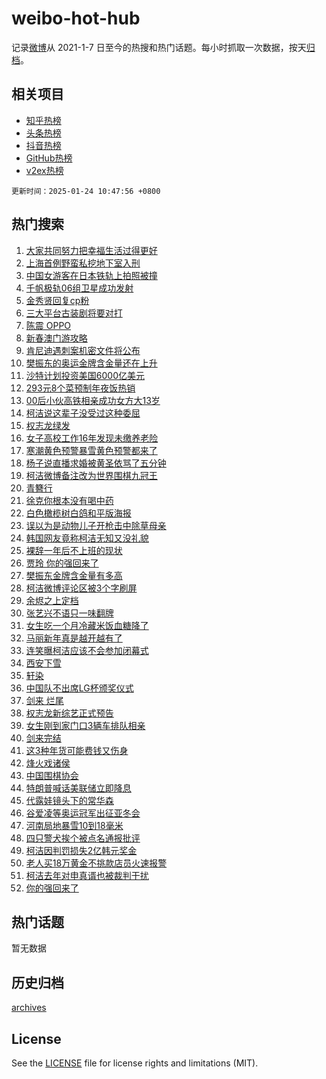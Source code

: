 # weibo-hot-hub

记录[微博](https://www.weibo.com)从 2021-1-7 日至今的热搜和热门话题。每小时抓取一次数据，按天[归档](archives)。

## 相关项目

- [知乎热榜](https://github.com/snaildev/zhihu-hot-hub)
- [头条热榜](https://github.com/snaildev/toutiao-hot-hub)
- [抖音热榜](https://github.com/snaildev/douyin-hot-hub)
- [GitHub热榜](https://github.com/snaildev/github-hot-hub)
- [v2ex热榜](https://github.com/snaildev/v2ex-hot-hub)


`更新时间：2025-01-24 10:47:56 +0800`

## 热门搜索

1. [大家共同努力把幸福生活过得更好](https://m.weibo.cn/search?containerid=100103type%3D1%26t%3D10%26q%3D%23%E5%A4%A7%E5%AE%B6%E5%85%B1%E5%90%8C%E5%8A%AA%E5%8A%9B%E6%8A%8A%E5%B9%B8%E7%A6%8F%E7%94%9F%E6%B4%BB%E8%BF%87%E5%BE%97%E6%9B%B4%E5%A5%BD%23&stream_entry_id=51&isnewpage=1&extparam=seat%3D1%26q%3D%2523%25E5%25A4%25A7%25E5%25AE%25B6%25E5%2585%25B1%25E5%2590%258C%25E5%258A%25AA%25E5%258A%259B%25E6%258A%258A%25E5%25B9%25B8%25E7%25A6%258F%25E7%2594%259F%25E6%25B4%25BB%25E8%25BF%2587%25E5%25BE%2597%25E6%259B%25B4%25E5%25A5%25BD%2523%26filter_type%3Drealtimehot%26stream_entry_id%3D51%26pos%3D0%26dgr%3D0%26c_type%3D51%26cate%3D10103%26display_time%3D1737686875%26pre_seqid%3D173768687546501092023155)
1. [上海首例野蛮私挖地下室入刑](https://m.weibo.cn/search?containerid=100103type%3D1%26t%3D10%26q%3D%23%E4%B8%8A%E6%B5%B7%E9%A6%96%E4%BE%8B%E9%87%8E%E8%9B%AE%E7%A7%81%E6%8C%96%E5%9C%B0%E4%B8%8B%E5%AE%A4%E5%85%A5%E5%88%91%23&stream_entry_id=31&isnewpage=1&extparam=seat%3D1%26q%3D%2523%25E4%25B8%258A%25E6%25B5%25B7%25E9%25A6%2596%25E4%25BE%258B%25E9%2587%258E%25E8%259B%25AE%25E7%25A7%2581%25E6%258C%2596%25E5%259C%25B0%25E4%25B8%258B%25E5%25AE%25A4%25E5%2585%25A5%25E5%2588%2591%2523%26dgr%3D0%26stream_entry_id%3D31%26realpos%3D1%26band_rank%3D1%26filter_type%3Drealtimehot%26cate%3D5001%26lcate%3D5001%26c_type%3D31%26pos%3D0%26flag%3D2%26display_time%3D1737686875%26pre_seqid%3D173768687546501092023155)
1. [中国女游客在日本铁轨上拍照被撞](https://m.weibo.cn/search?containerid=100103type%3D1%26t%3D10%26q%3D%23%E4%B8%AD%E5%9B%BD%E5%A5%B3%E6%B8%B8%E5%AE%A2%E5%9C%A8%E6%97%A5%E6%9C%AC%E9%93%81%E8%BD%A8%E4%B8%8A%E6%8B%8D%E7%85%A7%E8%A2%AB%E6%92%9E%23&stream_entry_id=31&isnewpage=1&extparam=seat%3D1%26q%3D%2523%25E4%25B8%25AD%25E5%259B%25BD%25E5%25A5%25B3%25E6%25B8%25B8%25E5%25AE%25A2%25E5%259C%25A8%25E6%2597%25A5%25E6%259C%25AC%25E9%2593%2581%25E8%25BD%25A8%25E4%25B8%258A%25E6%258B%258D%25E7%2585%25A7%25E8%25A2%25AB%25E6%2592%259E%2523%26dgr%3D0%26stream_entry_id%3D31%26realpos%3D2%26band_rank%3D2%26filter_type%3Drealtimehot%26cate%3D5001%26lcate%3D5001%26c_type%3D31%26pos%3D1%26flag%3D2%26display_time%3D1737686875%26pre_seqid%3D173768687546501092023155)
1. [千帆极轨06组卫星成功发射](https://m.weibo.cn/search?containerid=100103type%3D1%26t%3D10%26q%3D%23%E5%8D%83%E5%B8%86%E6%9E%81%E8%BD%A806%E7%BB%84%E5%8D%AB%E6%98%9F%E6%88%90%E5%8A%9F%E5%8F%91%E5%B0%84%23&stream_entry_id=31&isnewpage=1&extparam=seat%3D1%26q%3D%2523%25E5%258D%2583%25E5%25B8%2586%25E6%259E%2581%25E8%25BD%25A806%25E7%25BB%2584%25E5%258D%25AB%25E6%2598%259F%25E6%2588%2590%25E5%258A%259F%25E5%258F%2591%25E5%25B0%2584%2523%26dgr%3D0%26stream_entry_id%3D31%26realpos%3D3%26band_rank%3D3%26filter_type%3Drealtimehot%26cate%3D5001%26lcate%3D5001%26c_type%3D31%26pos%3D2%26flag%3D0%26display_time%3D1737686875%26pre_seqid%3D173768687546501092023155)
1. [金秀贤回复cp粉](https://m.weibo.cn/search?containerid=100103type%3D1%26t%3D10%26q%3D%23%E9%87%91%E7%A7%80%E8%B4%A4%E5%9B%9E%E5%A4%8Dcp%E7%B2%89%23&stream_entry_id=31&isnewpage=1&extparam=seat%3D1%26q%3D%2523%25E9%2587%2591%25E7%25A7%2580%25E8%25B4%25A4%25E5%259B%259E%25E5%25A4%258Dcp%25E7%25B2%2589%2523%26dgr%3D0%26stream_entry_id%3D31%26realpos%3D4%26band_rank%3D4%26filter_type%3Drealtimehot%26cate%3D5001%26lcate%3D5001%26c_type%3D31%26pos%3D3%26flag%3D1%26display_time%3D1737686875%26pre_seqid%3D173768687546501092023155)
1. [三大平台古装剧将要对打](https://m.weibo.cn/search?containerid=100103type%3D1%26t%3D10%26q%3D%23%E4%B8%89%E5%A4%A7%E5%B9%B3%E5%8F%B0%E5%8F%A4%E8%A3%85%E5%89%A7%E5%B0%86%E8%A6%81%E5%AF%B9%E6%89%93%23&stream_entry_id=31&isnewpage=1&extparam=seat%3D1%26q%3D%2523%25E4%25B8%2589%25E5%25A4%25A7%25E5%25B9%25B3%25E5%258F%25B0%25E5%258F%25A4%25E8%25A3%2585%25E5%2589%25A7%25E5%25B0%2586%25E8%25A6%2581%25E5%25AF%25B9%25E6%2589%2593%2523%26dgr%3D0%26stream_entry_id%3D31%26realpos%3D5%26band_rank%3D5%26filter_type%3Drealtimehot%26cate%3D5001%26lcate%3D5001%26c_type%3D31%26pos%3D4%26flag%3D1%26display_time%3D1737686875%26pre_seqid%3D173768687546501092023155)
1. [陈震 OPPO](https://m.weibo.cn/search?containerid=100103type%3D1%26t%3D10%26q%3D%E9%99%88%E9%9C%87+OPPO&stream_entry_id=31&isnewpage=1&extparam=seat%3D1%26q%3D%25E9%2599%2588%25E9%259C%2587%2520OPPO%26dgr%3D0%26stream_entry_id%3D31%26realpos%3D6%26band_rank%3D6%26filter_type%3Drealtimehot%26cate%3D5001%26lcate%3D5001%26c_type%3D31%26pos%3D5%26flag%3D1%26display_time%3D1737686875%26pre_seqid%3D173768687546501092023155)
1. [新春澳门游攻略](https://m.weibo.cn/search?containerid=100103type%3D1%26t%3D10%26q%3D%23%E6%96%B0%E6%98%A5%E6%BE%B3%E9%97%A8%E6%B8%B8%E6%94%BB%E7%95%A5%23&stream_entry_id=31&isnewpage=1&extparam=seat%3D1%26q%3D%2523%25E6%2596%25B0%25E6%2598%25A5%25E6%25BE%25B3%25E9%2597%25A8%25E6%25B8%25B8%25E6%2594%25BB%25E7%2595%25A5%2523%26dgr%3D0%26stream_entry_id%3D31%26topic_ad%3D1%26band_rank%3D7%26adid%3D274282%26filter_type%3Drealtimehot%26is_ad_pos%3D1%26lcate%3D5001%26pos%3D6%26c_type%3D31%26cate%3D5001%26display_time%3D1737686875%26pre_seqid%3D173768687546501092023155)
1. [肯尼迪遇刺案机密文件将公布](https://m.weibo.cn/search?containerid=100103type%3D1%26t%3D10%26q%3D%23%E8%82%AF%E5%B0%BC%E8%BF%AA%E9%81%87%E5%88%BA%E6%A1%88%E6%9C%BA%E5%AF%86%E6%96%87%E4%BB%B6%E5%B0%86%E5%85%AC%E5%B8%83%23&stream_entry_id=31&isnewpage=1&extparam=seat%3D1%26q%3D%2523%25E8%2582%25AF%25E5%25B0%25BC%25E8%25BF%25AA%25E9%2581%2587%25E5%2588%25BA%25E6%25A1%2588%25E6%259C%25BA%25E5%25AF%2586%25E6%2596%2587%25E4%25BB%25B6%25E5%25B0%2586%25E5%2585%25AC%25E5%25B8%2583%2523%26dgr%3D0%26stream_entry_id%3D31%26realpos%3D7%26band_rank%3D7%26filter_type%3Drealtimehot%26cate%3D5001%26lcate%3D5001%26c_type%3D31%26pos%3D7%26flag%3D1%26display_time%3D1737686875%26pre_seqid%3D173768687546501092023155)
1. [樊振东的奥运金牌含金量还在上升](https://m.weibo.cn/search?containerid=100103type%3D1%26t%3D10%26q%3D%23%E6%A8%8A%E6%8C%AF%E4%B8%9C%E7%9A%84%E5%A5%A5%E8%BF%90%E9%87%91%E7%89%8C%E5%90%AB%E9%87%91%E9%87%8F%E8%BF%98%E5%9C%A8%E4%B8%8A%E5%8D%87%23&stream_entry_id=31&isnewpage=1&extparam=seat%3D1%26q%3D%2523%25E6%25A8%258A%25E6%258C%25AF%25E4%25B8%259C%25E7%259A%2584%25E5%25A5%25A5%25E8%25BF%2590%25E9%2587%2591%25E7%2589%258C%25E5%2590%25AB%25E9%2587%2591%25E9%2587%258F%25E8%25BF%2598%25E5%259C%25A8%25E4%25B8%258A%25E5%258D%2587%2523%26dgr%3D0%26stream_entry_id%3D31%26realpos%3D8%26band_rank%3D8%26filter_type%3Drealtimehot%26cate%3D5001%26lcate%3D5001%26c_type%3D31%26pos%3D8%26flag%3D0%26display_time%3D1737686875%26pre_seqid%3D173768687546501092023155)
1. [沙特计划投资美国6000亿美元](https://m.weibo.cn/search?containerid=100103type%3D1%26t%3D10%26q%3D%23%E6%B2%99%E7%89%B9%E8%AE%A1%E5%88%92%E6%8A%95%E8%B5%84%E7%BE%8E%E5%9B%BD6000%E4%BA%BF%E7%BE%8E%E5%85%83%23&stream_entry_id=31&isnewpage=1&extparam=seat%3D1%26q%3D%2523%25E6%25B2%2599%25E7%2589%25B9%25E8%25AE%25A1%25E5%2588%2592%25E6%258A%2595%25E8%25B5%2584%25E7%25BE%258E%25E5%259B%25BD6000%25E4%25BA%25BF%25E7%25BE%258E%25E5%2585%2583%2523%26dgr%3D0%26stream_entry_id%3D31%26realpos%3D9%26band_rank%3D9%26filter_type%3Drealtimehot%26cate%3D5001%26lcate%3D5001%26c_type%3D31%26pos%3D9%26flag%3D1%26display_time%3D1737686875%26pre_seqid%3D173768687546501092023155)
1. [293元8个菜预制年夜饭热销](https://m.weibo.cn/search?containerid=100103type%3D1%26t%3D10%26q%3D%23293%E5%85%838%E4%B8%AA%E8%8F%9C%E9%A2%84%E5%88%B6%E5%B9%B4%E5%A4%9C%E9%A5%AD%E7%83%AD%E9%94%80%23&stream_entry_id=31&isnewpage=1&extparam=seat%3D1%26q%3D%2523293%25E5%2585%25838%25E4%25B8%25AA%25E8%258F%259C%25E9%25A2%2584%25E5%2588%25B6%25E5%25B9%25B4%25E5%25A4%259C%25E9%25A5%25AD%25E7%2583%25AD%25E9%2594%2580%2523%26dgr%3D0%26stream_entry_id%3D31%26realpos%3D10%26band_rank%3D10%26filter_type%3Drealtimehot%26cate%3D5001%26lcate%3D5001%26c_type%3D31%26pos%3D10%26flag%3D1%26display_time%3D1737686875%26pre_seqid%3D173768687546501092023155)
1. [00后小伙高铁相亲成功女方大13岁](https://m.weibo.cn/search?containerid=100103type%3D1%26t%3D10%26q%3D%2300%E5%90%8E%E5%B0%8F%E4%BC%99%E9%AB%98%E9%93%81%E7%9B%B8%E4%BA%B2%E6%88%90%E5%8A%9F%E5%A5%B3%E6%96%B9%E5%A4%A713%E5%B2%81%23&stream_entry_id=31&isnewpage=1&extparam=seat%3D1%26q%3D%252300%25E5%2590%258E%25E5%25B0%258F%25E4%25BC%2599%25E9%25AB%2598%25E9%2593%2581%25E7%259B%25B8%25E4%25BA%25B2%25E6%2588%2590%25E5%258A%259F%25E5%25A5%25B3%25E6%2596%25B9%25E5%25A4%25A713%25E5%25B2%2581%2523%26dgr%3D0%26stream_entry_id%3D31%26realpos%3D11%26band_rank%3D11%26filter_type%3Drealtimehot%26cate%3D5001%26lcate%3D5001%26c_type%3D31%26pos%3D11%26flag%3D1%26display_time%3D1737686875%26pre_seqid%3D173768687546501092023155)
1. [柯洁说这辈子没受过这种委屈](https://m.weibo.cn/search?containerid=100103type%3D1%26t%3D10%26q%3D%23%E6%9F%AF%E6%B4%81%E8%AF%B4%E8%BF%99%E8%BE%88%E5%AD%90%E6%B2%A1%E5%8F%97%E8%BF%87%E8%BF%99%E7%A7%8D%E5%A7%94%E5%B1%88%23&stream_entry_id=31&isnewpage=1&extparam=seat%3D1%26q%3D%2523%25E6%259F%25AF%25E6%25B4%2581%25E8%25AF%25B4%25E8%25BF%2599%25E8%25BE%2588%25E5%25AD%2590%25E6%25B2%25A1%25E5%258F%2597%25E8%25BF%2587%25E8%25BF%2599%25E7%25A7%258D%25E5%25A7%2594%25E5%25B1%2588%2523%26dgr%3D0%26stream_entry_id%3D31%26realpos%3D12%26band_rank%3D12%26filter_type%3Drealtimehot%26cate%3D5001%26lcate%3D5001%26c_type%3D31%26pos%3D12%26flag%3D0%26display_time%3D1737686875%26pre_seqid%3D173768687546501092023155)
1. [权志龙绿发](https://m.weibo.cn/search?containerid=100103type%3D1%26t%3D10%26q%3D%23%E6%9D%83%E5%BF%97%E9%BE%99%E7%BB%BF%E5%8F%91%23&stream_entry_id=31&isnewpage=1&extparam=seat%3D1%26q%3D%2523%25E6%259D%2583%25E5%25BF%2597%25E9%25BE%2599%25E7%25BB%25BF%25E5%258F%2591%2523%26dgr%3D0%26stream_entry_id%3D31%26realpos%3D13%26band_rank%3D13%26filter_type%3Drealtimehot%26cate%3D5001%26lcate%3D5001%26c_type%3D31%26pos%3D13%26flag%3D1%26display_time%3D1737686875%26pre_seqid%3D173768687546501092023155)
1. [女子高校工作16年发现未缴养老险](https://m.weibo.cn/search?containerid=100103type%3D1%26t%3D10%26q%3D%23%E5%A5%B3%E5%AD%90%E9%AB%98%E6%A0%A1%E5%B7%A5%E4%BD%9C16%E5%B9%B4%E5%8F%91%E7%8E%B0%E6%9C%AA%E7%BC%B4%E5%85%BB%E8%80%81%E9%99%A9%23&stream_entry_id=31&isnewpage=1&extparam=seat%3D1%26q%3D%2523%25E5%25A5%25B3%25E5%25AD%2590%25E9%25AB%2598%25E6%25A0%25A1%25E5%25B7%25A5%25E4%25BD%259C16%25E5%25B9%25B4%25E5%258F%2591%25E7%258E%25B0%25E6%259C%25AA%25E7%25BC%25B4%25E5%2585%25BB%25E8%2580%2581%25E9%2599%25A9%2523%26dgr%3D0%26stream_entry_id%3D31%26realpos%3D14%26band_rank%3D14%26filter_type%3Drealtimehot%26cate%3D5001%26lcate%3D5001%26c_type%3D31%26pos%3D14%26flag%3D0%26display_time%3D1737686875%26pre_seqid%3D173768687546501092023155)
1. [寒潮黄色预警暴雪黄色预警都来了](https://m.weibo.cn/search?containerid=100103type%3D1%26t%3D10%26q%3D%23%E5%AF%92%E6%BD%AE%E9%BB%84%E8%89%B2%E9%A2%84%E8%AD%A6%E6%9A%B4%E9%9B%AA%E9%BB%84%E8%89%B2%E9%A2%84%E8%AD%A6%E9%83%BD%E6%9D%A5%E4%BA%86%23&stream_entry_id=31&isnewpage=1&extparam=seat%3D1%26q%3D%2523%25E5%25AF%2592%25E6%25BD%25AE%25E9%25BB%2584%25E8%2589%25B2%25E9%25A2%2584%25E8%25AD%25A6%25E6%259A%25B4%25E9%259B%25AA%25E9%25BB%2584%25E8%2589%25B2%25E9%25A2%2584%25E8%25AD%25A6%25E9%2583%25BD%25E6%259D%25A5%25E4%25BA%2586%2523%26dgr%3D0%26stream_entry_id%3D31%26realpos%3D15%26band_rank%3D15%26filter_type%3Drealtimehot%26cate%3D5001%26lcate%3D5001%26c_type%3D31%26pos%3D15%26flag%3D0%26display_time%3D1737686875%26pre_seqid%3D173768687546501092023155)
1. [杨子说直播求婚被黄圣依骂了五分钟](https://m.weibo.cn/search?containerid=100103type%3D1%26t%3D10%26q%3D%23%E6%9D%A8%E5%AD%90%E8%AF%B4%E7%9B%B4%E6%92%AD%E6%B1%82%E5%A9%9A%E8%A2%AB%E9%BB%84%E5%9C%A3%E4%BE%9D%E9%AA%82%E4%BA%86%E4%BA%94%E5%88%86%E9%92%9F%23&stream_entry_id=31&isnewpage=1&extparam=seat%3D1%26q%3D%2523%25E6%259D%25A8%25E5%25AD%2590%25E8%25AF%25B4%25E7%259B%25B4%25E6%2592%25AD%25E6%25B1%2582%25E5%25A9%259A%25E8%25A2%25AB%25E9%25BB%2584%25E5%259C%25A3%25E4%25BE%259D%25E9%25AA%2582%25E4%25BA%2586%25E4%25BA%2594%25E5%2588%2586%25E9%2592%259F%2523%26dgr%3D0%26stream_entry_id%3D31%26realpos%3D16%26band_rank%3D16%26filter_type%3Drealtimehot%26cate%3D5001%26lcate%3D5001%26c_type%3D31%26pos%3D16%26flag%3D2%26display_time%3D1737686875%26pre_seqid%3D173768687546501092023155)
1. [柯洁微博备注改为世界围棋九冠王](https://m.weibo.cn/search?containerid=100103type%3D1%26t%3D10%26q%3D%23%E6%9F%AF%E6%B4%81%E5%BE%AE%E5%8D%9A%E5%A4%87%E6%B3%A8%E6%94%B9%E4%B8%BA%E4%B8%96%E7%95%8C%E5%9B%B4%E6%A3%8B%E4%B9%9D%E5%86%A0%E7%8E%8B%23&stream_entry_id=31&isnewpage=1&extparam=seat%3D1%26q%3D%2523%25E6%259F%25AF%25E6%25B4%2581%25E5%25BE%25AE%25E5%258D%259A%25E5%25A4%2587%25E6%25B3%25A8%25E6%2594%25B9%25E4%25B8%25BA%25E4%25B8%2596%25E7%2595%258C%25E5%259B%25B4%25E6%25A3%258B%25E4%25B9%259D%25E5%2586%25A0%25E7%258E%258B%2523%26dgr%3D0%26stream_entry_id%3D31%26realpos%3D17%26band_rank%3D17%26filter_type%3Drealtimehot%26cate%3D5001%26lcate%3D5001%26c_type%3D31%26pos%3D17%26flag%3D0%26display_time%3D1737686875%26pre_seqid%3D173768687546501092023155)
1. [青簪行](https://m.weibo.cn/search?containerid=100103type%3D1%26t%3D10%26q%3D%E9%9D%92%E7%B0%AA%E8%A1%8C&stream_entry_id=31&isnewpage=1&extparam=seat%3D1%26q%3D%25E9%259D%2592%25E7%25B0%25AA%25E8%25A1%258C%26dgr%3D0%26stream_entry_id%3D31%26realpos%3D18%26band_rank%3D18%26filter_type%3Drealtimehot%26cate%3D5001%26lcate%3D5001%26c_type%3D31%26pos%3D18%26flag%3D0%26display_time%3D1737686875%26pre_seqid%3D173768687546501092023155)
1. [徐克你根本没有喝中药](https://m.weibo.cn/search?containerid=100103type%3D1%26t%3D10%26q%3D%E5%BE%90%E5%85%8B%E4%BD%A0%E6%A0%B9%E6%9C%AC%E6%B2%A1%E6%9C%89%E5%96%9D%E4%B8%AD%E8%8D%AF&stream_entry_id=31&isnewpage=1&extparam=seat%3D1%26q%3D%25E5%25BE%2590%25E5%2585%258B%25E4%25BD%25A0%25E6%25A0%25B9%25E6%259C%25AC%25E6%25B2%25A1%25E6%259C%2589%25E5%2596%259D%25E4%25B8%25AD%25E8%258D%25AF%26dgr%3D0%26stream_entry_id%3D31%26realpos%3D19%26band_rank%3D19%26filter_type%3Drealtimehot%26cate%3D5001%26lcate%3D5001%26c_type%3D31%26pos%3D19%26flag%3D0%26display_time%3D1737686875%26pre_seqid%3D173768687546501092023155)
1. [白色橄榄树白鸽和平版海报](https://m.weibo.cn/search?containerid=100103type%3D1%26t%3D10%26q%3D%23%E7%99%BD%E8%89%B2%E6%A9%84%E6%A6%84%E6%A0%91%E7%99%BD%E9%B8%BD%E5%92%8C%E5%B9%B3%E7%89%88%E6%B5%B7%E6%8A%A5%23&stream_entry_id=31&isnewpage=1&extparam=seat%3D1%26q%3D%2523%25E7%2599%25BD%25E8%2589%25B2%25E6%25A9%2584%25E6%25A6%2584%25E6%25A0%2591%25E7%2599%25BD%25E9%25B8%25BD%25E5%2592%258C%25E5%25B9%25B3%25E7%2589%2588%25E6%25B5%25B7%25E6%258A%25A5%2523%26dgr%3D0%26stream_entry_id%3D31%26realpos%3D20%26band_rank%3D20%26filter_type%3Drealtimehot%26cate%3D5001%26lcate%3D5001%26c_type%3D31%26pos%3D20%26flag%3D1%26display_time%3D1737686875%26pre_seqid%3D173768687546501092023155)
1. [误以为是动物儿子开枪击中除草母亲](https://m.weibo.cn/search?containerid=100103type%3D1%26t%3D10%26q%3D%23%E8%AF%AF%E4%BB%A5%E4%B8%BA%E6%98%AF%E5%8A%A8%E7%89%A9%E5%84%BF%E5%AD%90%E5%BC%80%E6%9E%AA%E5%87%BB%E4%B8%AD%E9%99%A4%E8%8D%89%E6%AF%8D%E4%BA%B2%23&stream_entry_id=31&isnewpage=1&extparam=seat%3D1%26q%3D%2523%25E8%25AF%25AF%25E4%25BB%25A5%25E4%25B8%25BA%25E6%2598%25AF%25E5%258A%25A8%25E7%2589%25A9%25E5%2584%25BF%25E5%25AD%2590%25E5%25BC%2580%25E6%259E%25AA%25E5%2587%25BB%25E4%25B8%25AD%25E9%2599%25A4%25E8%258D%2589%25E6%25AF%258D%25E4%25BA%25B2%2523%26dgr%3D0%26stream_entry_id%3D31%26realpos%3D21%26band_rank%3D21%26filter_type%3Drealtimehot%26cate%3D5001%26lcate%3D5001%26c_type%3D31%26pos%3D21%26flag%3D1%26display_time%3D1737686875%26pre_seqid%3D173768687546501092023155)
1. [韩国网友竟称柯洁无知又没礼貌](https://m.weibo.cn/search?containerid=100103type%3D1%26t%3D10%26q%3D%23%E9%9F%A9%E5%9B%BD%E7%BD%91%E5%8F%8B%E7%AB%9F%E7%A7%B0%E6%9F%AF%E6%B4%81%E6%97%A0%E7%9F%A5%E5%8F%88%E6%B2%A1%E7%A4%BC%E8%B2%8C%23&stream_entry_id=31&isnewpage=1&extparam=seat%3D1%26q%3D%2523%25E9%259F%25A9%25E5%259B%25BD%25E7%25BD%2591%25E5%258F%258B%25E7%25AB%259F%25E7%25A7%25B0%25E6%259F%25AF%25E6%25B4%2581%25E6%2597%25A0%25E7%259F%25A5%25E5%258F%2588%25E6%25B2%25A1%25E7%25A4%25BC%25E8%25B2%258C%2523%26dgr%3D0%26stream_entry_id%3D31%26realpos%3D22%26band_rank%3D22%26filter_type%3Drealtimehot%26cate%3D5001%26lcate%3D5001%26c_type%3D31%26pos%3D22%26flag%3D1%26display_time%3D1737686875%26pre_seqid%3D173768687546501092023155)
1. [裸辞一年后不上班的现状](https://m.weibo.cn/search?containerid=100103type%3D1%26t%3D10%26q%3D%23%E8%A3%B8%E8%BE%9E%E4%B8%80%E5%B9%B4%E5%90%8E%E4%B8%8D%E4%B8%8A%E7%8F%AD%E7%9A%84%E7%8E%B0%E7%8A%B6%23&stream_entry_id=31&isnewpage=1&extparam=seat%3D1%26q%3D%2523%25E8%25A3%25B8%25E8%25BE%259E%25E4%25B8%2580%25E5%25B9%25B4%25E5%2590%258E%25E4%25B8%258D%25E4%25B8%258A%25E7%258F%25AD%25E7%259A%2584%25E7%258E%25B0%25E7%258A%25B6%2523%26dgr%3D0%26stream_entry_id%3D31%26realpos%3D23%26band_rank%3D23%26filter_type%3Drealtimehot%26cate%3D5001%26lcate%3D5001%26c_type%3D31%26pos%3D23%26flag%3D1%26display_time%3D1737686875%26pre_seqid%3D173768687546501092023155)
1. [贾玲 你的强回来了](https://m.weibo.cn/search?containerid=100103type%3D1%26t%3D10%26q%3D%E8%B4%BE%E7%8E%B2+%E4%BD%A0%E7%9A%84%E5%BC%BA%E5%9B%9E%E6%9D%A5%E4%BA%86&stream_entry_id=31&isnewpage=1&extparam=seat%3D1%26q%3D%25E8%25B4%25BE%25E7%258E%25B2%2520%25E4%25BD%25A0%25E7%259A%2584%25E5%25BC%25BA%25E5%259B%259E%25E6%259D%25A5%25E4%25BA%2586%26dgr%3D0%26stream_entry_id%3D31%26realpos%3D24%26band_rank%3D24%26filter_type%3Drealtimehot%26cate%3D5001%26lcate%3D5001%26c_type%3D31%26pos%3D24%26flag%3D1%26display_time%3D1737686875%26pre_seqid%3D173768687546501092023155)
1. [樊振东金牌含金量有多高](https://m.weibo.cn/search?containerid=100103type%3D1%26t%3D10%26q%3D%23%E6%A8%8A%E6%8C%AF%E4%B8%9C%E9%87%91%E7%89%8C%E5%90%AB%E9%87%91%E9%87%8F%E6%9C%89%E5%A4%9A%E9%AB%98%23&stream_entry_id=31&isnewpage=1&extparam=seat%3D1%26q%3D%2523%25E6%25A8%258A%25E6%258C%25AF%25E4%25B8%259C%25E9%2587%2591%25E7%2589%258C%25E5%2590%25AB%25E9%2587%2591%25E9%2587%258F%25E6%259C%2589%25E5%25A4%259A%25E9%25AB%2598%2523%26dgr%3D0%26stream_entry_id%3D31%26realpos%3D25%26band_rank%3D25%26filter_type%3Drealtimehot%26cate%3D5001%26lcate%3D5001%26c_type%3D31%26pos%3D25%26flag%3D1%26display_time%3D1737686875%26pre_seqid%3D173768687546501092023155)
1. [柯洁微博评论区被3个字刷屏](https://m.weibo.cn/search?containerid=100103type%3D1%26t%3D10%26q%3D%23%E6%9F%AF%E6%B4%81%E5%BE%AE%E5%8D%9A%E8%AF%84%E8%AE%BA%E5%8C%BA%E8%A2%AB3%E4%B8%AA%E5%AD%97%E5%88%B7%E5%B1%8F%23&stream_entry_id=31&isnewpage=1&extparam=seat%3D1%26q%3D%2523%25E6%259F%25AF%25E6%25B4%2581%25E5%25BE%25AE%25E5%258D%259A%25E8%25AF%2584%25E8%25AE%25BA%25E5%258C%25BA%25E8%25A2%25AB3%25E4%25B8%25AA%25E5%25AD%2597%25E5%2588%25B7%25E5%25B1%258F%2523%26dgr%3D0%26stream_entry_id%3D31%26realpos%3D26%26band_rank%3D26%26filter_type%3Drealtimehot%26cate%3D5001%26lcate%3D5001%26c_type%3D31%26pos%3D26%26flag%3D1%26display_time%3D1737686875%26pre_seqid%3D173768687546501092023155)
1. [余烬之上定档](https://m.weibo.cn/search?containerid=100103type%3D1%26t%3D10%26q%3D%E4%BD%99%E7%83%AC%E4%B9%8B%E4%B8%8A%E5%AE%9A%E6%A1%A3&stream_entry_id=31&isnewpage=1&extparam=seat%3D1%26q%3D%25E4%25BD%2599%25E7%2583%25AC%25E4%25B9%258B%25E4%25B8%258A%25E5%25AE%259A%25E6%25A1%25A3%26dgr%3D0%26stream_entry_id%3D31%26realpos%3D27%26band_rank%3D27%26filter_type%3Drealtimehot%26cate%3D5001%26lcate%3D5001%26c_type%3D31%26pos%3D27%26flag%3D1%26display_time%3D1737686875%26pre_seqid%3D173768687546501092023155)
1. [张艺兴不语只一味翻牌](https://m.weibo.cn/search?containerid=100103type%3D1%26t%3D10%26q%3D%E5%BC%A0%E8%89%BA%E5%85%B4%E4%B8%8D%E8%AF%AD%E5%8F%AA%E4%B8%80%E5%91%B3%E7%BF%BB%E7%89%8C&stream_entry_id=31&isnewpage=1&extparam=seat%3D1%26q%3D%25E5%25BC%25A0%25E8%2589%25BA%25E5%2585%25B4%25E4%25B8%258D%25E8%25AF%25AD%25E5%258F%25AA%25E4%25B8%2580%25E5%2591%25B3%25E7%25BF%25BB%25E7%2589%258C%26dgr%3D0%26stream_entry_id%3D31%26realpos%3D28%26band_rank%3D28%26filter_type%3Drealtimehot%26cate%3D5001%26lcate%3D5001%26c_type%3D31%26pos%3D28%26flag%3D1%26display_time%3D1737686875%26pre_seqid%3D173768687546501092023155)
1. [女生吃一个月冷藏米饭血糖降了](https://m.weibo.cn/search?containerid=100103type%3D1%26t%3D10%26q%3D%23%E5%A5%B3%E7%94%9F%E5%90%83%E4%B8%80%E4%B8%AA%E6%9C%88%E5%86%B7%E8%97%8F%E7%B1%B3%E9%A5%AD%E8%A1%80%E7%B3%96%E9%99%8D%E4%BA%86%23&stream_entry_id=31&isnewpage=1&extparam=seat%3D1%26q%3D%2523%25E5%25A5%25B3%25E7%2594%259F%25E5%2590%2583%25E4%25B8%2580%25E4%25B8%25AA%25E6%259C%2588%25E5%2586%25B7%25E8%2597%258F%25E7%25B1%25B3%25E9%25A5%25AD%25E8%25A1%2580%25E7%25B3%2596%25E9%2599%258D%25E4%25BA%2586%2523%26dgr%3D0%26stream_entry_id%3D31%26realpos%3D29%26band_rank%3D29%26filter_type%3Drealtimehot%26cate%3D5001%26lcate%3D5001%26c_type%3D31%26pos%3D29%26flag%3D0%26display_time%3D1737686875%26pre_seqid%3D173768687546501092023155)
1. [马丽新年真是越开越有了](https://m.weibo.cn/search?containerid=100103type%3D1%26t%3D10%26q%3D%23%E9%A9%AC%E4%B8%BD%E6%96%B0%E5%B9%B4%E7%9C%9F%E6%98%AF%E8%B6%8A%E5%BC%80%E8%B6%8A%E6%9C%89%E4%BA%86%23&stream_entry_id=31&isnewpage=1&extparam=seat%3D1%26q%3D%2523%25E9%25A9%25AC%25E4%25B8%25BD%25E6%2596%25B0%25E5%25B9%25B4%25E7%259C%259F%25E6%2598%25AF%25E8%25B6%258A%25E5%25BC%2580%25E8%25B6%258A%25E6%259C%2589%25E4%25BA%2586%2523%26dgr%3D0%26stream_entry_id%3D31%26realpos%3D30%26band_rank%3D30%26flag%3D1%26filter_type%3Drealtimehot%26adid%3D273626%26c_type%3D31%26pos%3D30%26lcate%3D5001%26cate%3D5001%26display_time%3D1737686875%26pre_seqid%3D173768687546501092023155)
1. [连笑曝柯洁应该不会参加闭幕式](https://m.weibo.cn/search?containerid=100103type%3D1%26t%3D10%26q%3D%23%E8%BF%9E%E7%AC%91%E6%9B%9D%E6%9F%AF%E6%B4%81%E5%BA%94%E8%AF%A5%E4%B8%8D%E4%BC%9A%E5%8F%82%E5%8A%A0%E9%97%AD%E5%B9%95%E5%BC%8F%23&stream_entry_id=31&isnewpage=1&extparam=seat%3D1%26q%3D%2523%25E8%25BF%259E%25E7%25AC%2591%25E6%259B%259D%25E6%259F%25AF%25E6%25B4%2581%25E5%25BA%2594%25E8%25AF%25A5%25E4%25B8%258D%25E4%25BC%259A%25E5%258F%2582%25E5%258A%25A0%25E9%2597%25AD%25E5%25B9%2595%25E5%25BC%258F%2523%26dgr%3D0%26stream_entry_id%3D31%26realpos%3D31%26band_rank%3D31%26filter_type%3Drealtimehot%26cate%3D5001%26lcate%3D5001%26c_type%3D31%26pos%3D31%26flag%3D1%26display_time%3D1737686875%26pre_seqid%3D173768687546501092023155)
1. [西安下雪](https://m.weibo.cn/search?containerid=100103type%3D1%26t%3D10%26q%3D%E8%A5%BF%E5%AE%89%E4%B8%8B%E9%9B%AA&stream_entry_id=31&isnewpage=1&extparam=seat%3D1%26q%3D%25E8%25A5%25BF%25E5%25AE%2589%25E4%25B8%258B%25E9%259B%25AA%26dgr%3D0%26stream_entry_id%3D31%26realpos%3D32%26band_rank%3D32%26filter_type%3Drealtimehot%26cate%3D5001%26lcate%3D5001%26c_type%3D31%26pos%3D32%26flag%3D1%26display_time%3D1737686875%26pre_seqid%3D173768687546501092023155)
1. [轩染](https://m.weibo.cn/search?containerid=100103type%3D1%26t%3D10%26q%3D%E8%BD%A9%E6%9F%93&stream_entry_id=31&isnewpage=1&extparam=seat%3D1%26q%3D%25E8%25BD%25A9%25E6%259F%2593%26dgr%3D0%26stream_entry_id%3D31%26realpos%3D33%26band_rank%3D33%26filter_type%3Drealtimehot%26cate%3D5001%26lcate%3D5001%26c_type%3D31%26pos%3D33%26flag%3D0%26display_time%3D1737686875%26pre_seqid%3D173768687546501092023155)
1. [中国队不出席LG杯颁奖仪式](https://m.weibo.cn/search?containerid=100103type%3D1%26t%3D10%26q%3D%23%E4%B8%AD%E5%9B%BD%E9%98%9F%E4%B8%8D%E5%87%BA%E5%B8%ADLG%E6%9D%AF%E9%A2%81%E5%A5%96%E4%BB%AA%E5%BC%8F%23&stream_entry_id=31&isnewpage=1&extparam=seat%3D1%26q%3D%2523%25E4%25B8%25AD%25E5%259B%25BD%25E9%2598%259F%25E4%25B8%258D%25E5%2587%25BA%25E5%25B8%25ADLG%25E6%259D%25AF%25E9%25A2%2581%25E5%25A5%2596%25E4%25BB%25AA%25E5%25BC%258F%2523%26dgr%3D0%26stream_entry_id%3D31%26realpos%3D34%26band_rank%3D34%26filter_type%3Drealtimehot%26cate%3D5001%26lcate%3D5001%26c_type%3D31%26pos%3D34%26flag%3D1%26display_time%3D1737686875%26pre_seqid%3D173768687546501092023155)
1. [剑来 烂尾](https://m.weibo.cn/search?containerid=100103type%3D1%26t%3D10%26q%3D%E5%89%91%E6%9D%A5+%E7%83%82%E5%B0%BE&stream_entry_id=31&isnewpage=1&extparam=seat%3D1%26q%3D%25E5%2589%2591%25E6%259D%25A5%2520%25E7%2583%2582%25E5%25B0%25BE%26dgr%3D0%26stream_entry_id%3D31%26realpos%3D35%26band_rank%3D35%26filter_type%3Drealtimehot%26cate%3D5001%26lcate%3D5001%26c_type%3D31%26pos%3D35%26flag%3D1%26display_time%3D1737686875%26pre_seqid%3D173768687546501092023155)
1. [权志龙新综艺正式预告](https://m.weibo.cn/search?containerid=100103type%3D1%26t%3D10%26q%3D%23%E6%9D%83%E5%BF%97%E9%BE%99%E6%96%B0%E7%BB%BC%E8%89%BA%E6%AD%A3%E5%BC%8F%E9%A2%84%E5%91%8A%23&stream_entry_id=31&isnewpage=1&extparam=seat%3D1%26q%3D%2523%25E6%259D%2583%25E5%25BF%2597%25E9%25BE%2599%25E6%2596%25B0%25E7%25BB%25BC%25E8%2589%25BA%25E6%25AD%25A3%25E5%25BC%258F%25E9%25A2%2584%25E5%2591%258A%2523%26dgr%3D0%26stream_entry_id%3D31%26realpos%3D36%26band_rank%3D36%26filter_type%3Drealtimehot%26cate%3D5001%26lcate%3D5001%26c_type%3D31%26pos%3D36%26flag%3D1%26display_time%3D1737686875%26pre_seqid%3D173768687546501092023155)
1. [女生刚到家门口3辆车排队相亲](https://m.weibo.cn/search?containerid=100103type%3D1%26t%3D10%26q%3D%23%E5%A5%B3%E7%94%9F%E5%88%9A%E5%88%B0%E5%AE%B6%E9%97%A8%E5%8F%A33%E8%BE%86%E8%BD%A6%E6%8E%92%E9%98%9F%E7%9B%B8%E4%BA%B2%23&stream_entry_id=31&isnewpage=1&extparam=seat%3D1%26q%3D%2523%25E5%25A5%25B3%25E7%2594%259F%25E5%2588%259A%25E5%2588%25B0%25E5%25AE%25B6%25E9%2597%25A8%25E5%258F%25A33%25E8%25BE%2586%25E8%25BD%25A6%25E6%258E%2592%25E9%2598%259F%25E7%259B%25B8%25E4%25BA%25B2%2523%26dgr%3D0%26stream_entry_id%3D31%26realpos%3D37%26band_rank%3D37%26filter_type%3Drealtimehot%26cate%3D5001%26lcate%3D5001%26c_type%3D31%26pos%3D37%26flag%3D0%26display_time%3D1737686875%26pre_seqid%3D173768687546501092023155)
1. [剑来完结](https://m.weibo.cn/search?containerid=100103type%3D1%26t%3D10%26q%3D%E5%89%91%E6%9D%A5%E5%AE%8C%E7%BB%93&stream_entry_id=31&isnewpage=1&extparam=seat%3D1%26q%3D%25E5%2589%2591%25E6%259D%25A5%25E5%25AE%258C%25E7%25BB%2593%26dgr%3D0%26stream_entry_id%3D31%26realpos%3D38%26band_rank%3D38%26filter_type%3Drealtimehot%26cate%3D5001%26lcate%3D5001%26c_type%3D31%26pos%3D38%26flag%3D0%26display_time%3D1737686875%26pre_seqid%3D173768687546501092023155)
1. [这3种年货可能费钱又伤身](https://m.weibo.cn/search?containerid=100103type%3D1%26t%3D10%26q%3D%23%E8%BF%993%E7%A7%8D%E5%B9%B4%E8%B4%A7%E5%8F%AF%E8%83%BD%E8%B4%B9%E9%92%B1%E5%8F%88%E4%BC%A4%E8%BA%AB%23&stream_entry_id=31&isnewpage=1&extparam=seat%3D1%26q%3D%2523%25E8%25BF%25993%25E7%25A7%258D%25E5%25B9%25B4%25E8%25B4%25A7%25E5%258F%25AF%25E8%2583%25BD%25E8%25B4%25B9%25E9%2592%25B1%25E5%258F%2588%25E4%25BC%25A4%25E8%25BA%25AB%2523%26dgr%3D0%26stream_entry_id%3D31%26realpos%3D39%26band_rank%3D39%26filter_type%3Drealtimehot%26cate%3D5001%26lcate%3D5001%26c_type%3D31%26pos%3D39%26flag%3D1%26display_time%3D1737686875%26pre_seqid%3D173768687546501092023155)
1. [烽火戏诸侯](https://m.weibo.cn/search?containerid=100103type%3D1%26t%3D10%26q%3D%E7%83%BD%E7%81%AB%E6%88%8F%E8%AF%B8%E4%BE%AF&stream_entry_id=31&isnewpage=1&extparam=seat%3D1%26q%3D%25E7%2583%25BD%25E7%2581%25AB%25E6%2588%258F%25E8%25AF%25B8%25E4%25BE%25AF%26dgr%3D0%26stream_entry_id%3D31%26realpos%3D40%26band_rank%3D40%26filter_type%3Drealtimehot%26cate%3D5001%26lcate%3D5001%26c_type%3D31%26pos%3D40%26flag%3D1%26display_time%3D1737686875%26pre_seqid%3D173768687546501092023155)
1. [中国围棋协会](https://m.weibo.cn/search?containerid=100103type%3D1%26t%3D10%26q%3D%E4%B8%AD%E5%9B%BD%E5%9B%B4%E6%A3%8B%E5%8D%8F%E4%BC%9A&stream_entry_id=31&isnewpage=1&extparam=seat%3D1%26q%3D%25E4%25B8%25AD%25E5%259B%25BD%25E5%259B%25B4%25E6%25A3%258B%25E5%258D%258F%25E4%25BC%259A%26dgr%3D0%26stream_entry_id%3D31%26realpos%3D41%26band_rank%3D41%26filter_type%3Drealtimehot%26cate%3D5001%26lcate%3D5001%26c_type%3D31%26pos%3D41%26flag%3D0%26display_time%3D1737686875%26pre_seqid%3D173768687546501092023155)
1. [特朗普喊话美联储立即降息](https://m.weibo.cn/search?containerid=100103type%3D1%26t%3D10%26q%3D%23%E7%89%B9%E6%9C%97%E6%99%AE%E5%96%8A%E8%AF%9D%E7%BE%8E%E8%81%94%E5%82%A8%E7%AB%8B%E5%8D%B3%E9%99%8D%E6%81%AF%23&stream_entry_id=31&isnewpage=1&extparam=seat%3D1%26q%3D%2523%25E7%2589%25B9%25E6%259C%2597%25E6%2599%25AE%25E5%2596%258A%25E8%25AF%259D%25E7%25BE%258E%25E8%2581%2594%25E5%2582%25A8%25E7%25AB%258B%25E5%258D%25B3%25E9%2599%258D%25E6%2581%25AF%2523%26dgr%3D0%26stream_entry_id%3D31%26realpos%3D42%26band_rank%3D42%26filter_type%3Drealtimehot%26cate%3D5001%26lcate%3D5001%26c_type%3D31%26pos%3D42%26flag%3D1%26display_time%3D1737686875%26pre_seqid%3D173768687546501092023155)
1. [代露娃镜头下的常华森](https://m.weibo.cn/search?containerid=100103type%3D1%26t%3D10%26q%3D%23%E4%BB%A3%E9%9C%B2%E5%A8%83%E9%95%9C%E5%A4%B4%E4%B8%8B%E7%9A%84%E5%B8%B8%E5%8D%8E%E6%A3%AE%23&stream_entry_id=31&isnewpage=1&extparam=seat%3D1%26q%3D%2523%25E4%25BB%25A3%25E9%259C%25B2%25E5%25A8%2583%25E9%2595%259C%25E5%25A4%25B4%25E4%25B8%258B%25E7%259A%2584%25E5%25B8%25B8%25E5%258D%258E%25E6%25A3%25AE%2523%26dgr%3D0%26stream_entry_id%3D31%26realpos%3D43%26band_rank%3D43%26filter_type%3Drealtimehot%26cate%3D5001%26lcate%3D5001%26c_type%3D31%26pos%3D43%26flag%3D0%26display_time%3D1737686875%26pre_seqid%3D173768687546501092023155)
1. [谷爱凌等奥运冠军出征亚冬会](https://m.weibo.cn/search?containerid=100103type%3D1%26t%3D10%26q%3D%23%E8%B0%B7%E7%88%B1%E5%87%8C%E7%AD%89%E5%A5%A5%E8%BF%90%E5%86%A0%E5%86%9B%E5%87%BA%E5%BE%81%E4%BA%9A%E5%86%AC%E4%BC%9A%23&stream_entry_id=31&isnewpage=1&extparam=seat%3D1%26q%3D%2523%25E8%25B0%25B7%25E7%2588%25B1%25E5%2587%258C%25E7%25AD%2589%25E5%25A5%25A5%25E8%25BF%2590%25E5%2586%25A0%25E5%2586%259B%25E5%2587%25BA%25E5%25BE%2581%25E4%25BA%259A%25E5%2586%25AC%25E4%25BC%259A%2523%26dgr%3D0%26stream_entry_id%3D31%26realpos%3D44%26band_rank%3D44%26filter_type%3Drealtimehot%26cate%3D5001%26lcate%3D5001%26c_type%3D31%26pos%3D44%26flag%3D1%26display_time%3D1737686875%26pre_seqid%3D173768687546501092023155)
1. [河南局地暴雪10到18毫米](https://m.weibo.cn/search?containerid=100103type%3D1%26t%3D10%26q%3D%23%E6%B2%B3%E5%8D%97%E5%B1%80%E5%9C%B0%E6%9A%B4%E9%9B%AA10%E5%88%B018%E6%AF%AB%E7%B1%B3%23&stream_entry_id=31&isnewpage=1&extparam=seat%3D1%26q%3D%2523%25E6%25B2%25B3%25E5%258D%2597%25E5%25B1%2580%25E5%259C%25B0%25E6%259A%25B4%25E9%259B%25AA10%25E5%2588%25B018%25E6%25AF%25AB%25E7%25B1%25B3%2523%26dgr%3D0%26stream_entry_id%3D31%26realpos%3D45%26band_rank%3D45%26filter_type%3Drealtimehot%26cate%3D5001%26lcate%3D5001%26c_type%3D31%26pos%3D45%26flag%3D1%26display_time%3D1737686875%26pre_seqid%3D173768687546501092023155)
1. [四只警犬挨个被点名通报批评](https://m.weibo.cn/search?containerid=100103type%3D1%26t%3D10%26q%3D%23%E5%9B%9B%E5%8F%AA%E8%AD%A6%E7%8A%AC%E6%8C%A8%E4%B8%AA%E8%A2%AB%E7%82%B9%E5%90%8D%E9%80%9A%E6%8A%A5%E6%89%B9%E8%AF%84%23&stream_entry_id=31&isnewpage=1&extparam=seat%3D1%26q%3D%2523%25E5%259B%259B%25E5%258F%25AA%25E8%25AD%25A6%25E7%258A%25AC%25E6%258C%25A8%25E4%25B8%25AA%25E8%25A2%25AB%25E7%2582%25B9%25E5%2590%258D%25E9%2580%259A%25E6%258A%25A5%25E6%2589%25B9%25E8%25AF%2584%2523%26dgr%3D0%26stream_entry_id%3D31%26realpos%3D46%26band_rank%3D46%26filter_type%3Drealtimehot%26cate%3D5001%26lcate%3D5001%26c_type%3D31%26pos%3D46%26flag%3D0%26display_time%3D1737686875%26pre_seqid%3D173768687546501092023155)
1. [柯洁因判罚损失2亿韩元奖金](https://m.weibo.cn/search?containerid=100103type%3D1%26t%3D10%26q%3D%23%E6%9F%AF%E6%B4%81%E5%9B%A0%E5%88%A4%E7%BD%9A%E6%8D%9F%E5%A4%B12%E4%BA%BF%E9%9F%A9%E5%85%83%E5%A5%96%E9%87%91%23&stream_entry_id=31&isnewpage=1&extparam=seat%3D1%26q%3D%2523%25E6%259F%25AF%25E6%25B4%2581%25E5%259B%25A0%25E5%2588%25A4%25E7%25BD%259A%25E6%258D%259F%25E5%25A4%25B12%25E4%25BA%25BF%25E9%259F%25A9%25E5%2585%2583%25E5%25A5%2596%25E9%2587%2591%2523%26dgr%3D0%26stream_entry_id%3D31%26realpos%3D47%26band_rank%3D47%26filter_type%3Drealtimehot%26cate%3D5001%26lcate%3D5001%26c_type%3D31%26pos%3D47%26flag%3D0%26display_time%3D1737686875%26pre_seqid%3D173768687546501092023155)
1. [老人买18万黄金不挑款店员火速报警](https://m.weibo.cn/search?containerid=100103type%3D1%26t%3D10%26q%3D%23%E8%80%81%E4%BA%BA%E4%B9%B018%E4%B8%87%E9%BB%84%E9%87%91%E4%B8%8D%E6%8C%91%E6%AC%BE%E5%BA%97%E5%91%98%E7%81%AB%E9%80%9F%E6%8A%A5%E8%AD%A6%23&stream_entry_id=31&isnewpage=1&extparam=seat%3D1%26q%3D%2523%25E8%2580%2581%25E4%25BA%25BA%25E4%25B9%25B018%25E4%25B8%2587%25E9%25BB%2584%25E9%2587%2591%25E4%25B8%258D%25E6%258C%2591%25E6%25AC%25BE%25E5%25BA%2597%25E5%2591%2598%25E7%2581%25AB%25E9%2580%259F%25E6%258A%25A5%25E8%25AD%25A6%2523%26dgr%3D0%26stream_entry_id%3D31%26realpos%3D48%26band_rank%3D48%26filter_type%3Drealtimehot%26cate%3D5001%26lcate%3D5001%26c_type%3D31%26pos%3D48%26flag%3D0%26display_time%3D1737686875%26pre_seqid%3D173768687546501092023155)
1. [柯洁去年对申真谞也被裁判干扰](https://m.weibo.cn/search?containerid=100103type%3D1%26t%3D10%26q%3D%23%E6%9F%AF%E6%B4%81%E5%8E%BB%E5%B9%B4%E5%AF%B9%E7%94%B3%E7%9C%9F%E8%B0%9E%E4%B9%9F%E8%A2%AB%E8%A3%81%E5%88%A4%E5%B9%B2%E6%89%B0%23&stream_entry_id=31&isnewpage=1&extparam=seat%3D1%26q%3D%2523%25E6%259F%25AF%25E6%25B4%2581%25E5%258E%25BB%25E5%25B9%25B4%25E5%25AF%25B9%25E7%2594%25B3%25E7%259C%259F%25E8%25B0%259E%25E4%25B9%259F%25E8%25A2%25AB%25E8%25A3%2581%25E5%2588%25A4%25E5%25B9%25B2%25E6%2589%25B0%2523%26dgr%3D0%26stream_entry_id%3D31%26realpos%3D49%26band_rank%3D49%26filter_type%3Drealtimehot%26cate%3D5001%26lcate%3D5001%26c_type%3D31%26pos%3D49%26flag%3D0%26display_time%3D1737686875%26pre_seqid%3D173768687546501092023155)
1. [你的强回来了](https://m.weibo.cn/search?containerid=100103type%3D1%26t%3D10%26q%3D%23%E4%BD%A0%E7%9A%84%E5%BC%BA%E5%9B%9E%E6%9D%A5%E4%BA%86%23&stream_entry_id=31&isnewpage=1&extparam=seat%3D1%26q%3D%2523%25E4%25BD%25A0%25E7%259A%2584%25E5%25BC%25BA%25E5%259B%259E%25E6%259D%25A5%25E4%25BA%2586%2523%26dgr%3D0%26stream_entry_id%3D31%26realpos%3D50%26band_rank%3D50%26flag%3D1%26filter_type%3Drealtimehot%26adid%3D273666%26c_type%3D31%26pos%3D50%26lcate%3D5001%26cate%3D5001%26display_time%3D1737686875%26pre_seqid%3D173768687546501092023155)

## 热门话题

暂无数据

## 历史归档

[archives](archives)

## License

See the [LICENSE](LICENSE) file for license rights and limitations (MIT).
